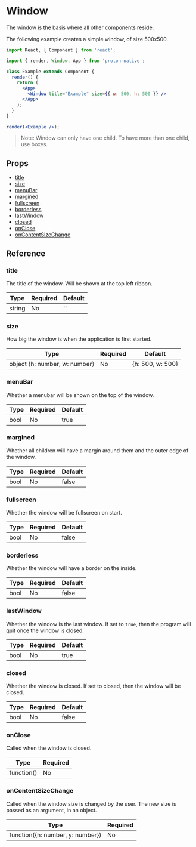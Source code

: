 # Window

The window is the basis where all other components reside.

The following example creates a simple window, of size 500x500.

```jsx
import React, { Component } from 'react';

import { render, Window, App } from 'proton-native';

class Example extends Component {
  render() {
    return (
      <App>
        <Window title="Example" size={{ w: 500, h: 500 }} />
      </App>
    );
  }
}

render(<Example />);
```

> Note: Window can only have one child. To have more than one child, use boxes.

## Props

- [title](#title)
- [size](#size)
- [menuBar](#menuBar)
- [margined](#margined)
- [fullscreen](#fullscreen)
- [borderless](#borderless)
- [lastWindow](#lastWindow)
- [closed](#closed)
- [onClose](#onClose)
- [onContentSizeChange](#onContentSizeChange)

## Reference

### title

The title of the window. Will be shown at the top left ribbon.

| **Type** | **Required** | **Default** |
| -------- | ------------ | ----------- |
| string   | No           | ''          |

### size

How big the window is when the application is first started.

| **Type**                      | **Required** | **Default**      |
| ----------------------------- | ------------ | ---------------- |
| object {h: number, w: number} | No           | {h: 500, w: 500} |

### menuBar

Whether a menubar will be shown on the top of the window.

| **Type** | **Required** | **Default** |
| -------- | ------------ | ----------- |
| bool     | No           | true        |

### margined

Whether all children will have a margin around them and the outer edge of the window.

| **Type** | **Required** | **Default** |
| -------- | ------------ | ----------- |
| bool     | No           | false       |

### fullscreen

Whether the window will be fullscreen on start.

| **Type** | **Required** | **Default** |
| -------- | ------------ | ----------- |
| bool     | No           | false       |

### borderless

Whether the window will have a border on the inside.

| **Type** | **Required** | **Default** |
| -------- | ------------ | ----------- |
| bool     | No           | false       |

### lastWindow

Whether the window is the last window. If set to `true`, then the program will quit once the window is closed.

| **Type** | **Required** | **Default** |
| -------- | ------------ | ----------- |
| bool     | No           | true        |

### closed

Whether the window is closed. If set to closed, then the window will be closed.

| **Type** | **Required** | **Default** |
| -------- | ------------ | ----------- |
| bool     | No           | false       |

### onClose

Called when the window is closed.

| **Type**   | **Required** |
| ---------- | ------------ |
| function() | No           |

### onContentSizeChange

Called when the window size is changed by the user. The new size is passed as an argument, in an object.

| **Type**                         | **Required** |
| -------------------------------- | ------------ |
| function({h: number, y: number}) | No           |
